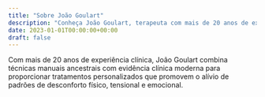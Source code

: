 ```yaml
---
title: "Sobre João Goulart"
description: "Conheça João Goulart, terapeuta com mais de 20 anos de experiência em massoterapia em Lisboa e Cascais."
date: 2023-01-01T00:00:00+00:00
draft: false
---
```


Com mais de 20 anos de experiência clínica, João Goulart combina técnicas manuais ancestrais com evidência clínica moderna para proporcionar tratamentos personalizados que promovem o alívio de padrões de desconforto físico, tensional e emocional.
